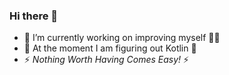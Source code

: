 ### Hi there 👋

 - 🔭 I’m currently working on improving myself :woman_technologist:
 - 🌱 At the moment I am figuring out Kotlin :open_book:
 - ⚡ _Nothing Worth Having Comes Easy!_ ⚡ 

